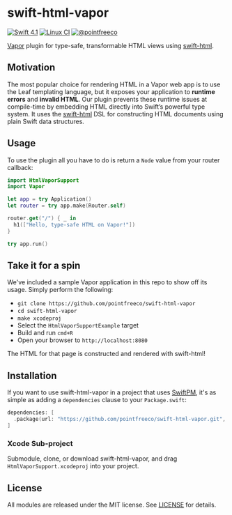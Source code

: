 # swift-html-vapor

[![Swift 4.1](https://img.shields.io/badge/swift-4.1-ED523F.svg?style=flat)](https://swift.org/download/)
[![Linux CI](https://img.shields.io/travis/pointfreeco/swift-html-vapor/master.svg?label=linux)](https://travis-ci.org/pointfreeco/swift-html-vapor)
[![@pointfreeco](https://img.shields.io/badge/contact-@pointfreeco-5AA9E7.svg?style=flat)](https://twitter.com/pointfreeco)

[Vapor](https://vapor.codes) plugin for type-safe, transformable HTML views using [swift-html](https://github.com/pointfreeco/swift-html).

## Motivation

The most popular choice for rendering HTML in a Vapor web app is to use the Leaf templating language, but it exposes your application to **runtime errors** and **invalid HTML**. Our plugin prevents these runtime issues at compile-time by embedding HTML directly into Swift’s powerful type system. It uses the [swift-html](https://github.com/pointfreeco/swift-html) DSL for constructing HTML documents using plain Swift data structures.

## Usage

To use the plugin all you have to do is return a `Node` value from your router callback:

``` swift
import HtmlVaporSupport
import Vapor

let app = try Application()
let router = try app.make(Router.self)

router.get("/") { _ in
  h1(["Hello, type-safe HTML on Vapor!"])
}

try app.run()
```

## Take it for a spin

We've included a sample Vapor application in this repo to show off its usage. Simply perform the following:

* `git clone https://github.com/pointfreeco/swift-html-vapor`
* `cd swift-html-vapor`
* `make xcodeproj`
* Select the `HtmlVaporSupportExample` target
* Build and run `cmd+R`
* Open your browser to `http://localhost:8080`

The HTML for that page is constructed and rendered with swift-html!

## Installation

If you want to use swift-html-vapor in a project that uses [SwiftPM](https://swift.org/package-manager/), it's as simple as adding a `dependencies` clause to your `Package.swift`:

``` swift
dependencies: [
  .package(url: "https://github.com/pointfreeco/swift-html-vapor.git", from: "0.1.0")
]
```

### Xcode Sub-project

Submodule, clone, or download swift-html-vapor, and drag `HtmlVaporSupport.xcodeproj` into your project.

## License

All modules are released under the MIT license. See [LICENSE](LICENSE) for details.
